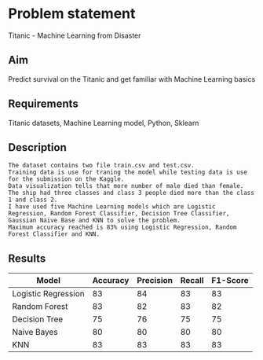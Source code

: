 # Problem statement  
Titanic - Machine Learning from Disaster 

## Aim  
Predict survival on the Titanic and get familiar with Machine Learning basics

## Requirements  
Titanic datasets, Machine Learning model, Python, Sklearn

## Description  
	The dataset contains two file train.csv and test.csv. 
	Training data is use for traning the model while testing data is use for the submission on the Kaggle. 
	Data visualization tells that more number of male died than female. 
	The ship had three classes and class 3 people died more than the class 1 and class 2. 
	I have used five Machine Learning models which are Logistic Regression, Random Forest Classifier, Decision Tree Classifier, Gaussian Naive Base and KNN to solve the problem. 
	Maximum accuracy reached is 83% using Logistic Regression, Random Forest Classifier and KNN.  

## Results 
|Model|Accuracy| Precision| Recall| F1-Score|
|---|---|---|---|---|
|Logistic Regression|83|84|83|83|
|Random Forest|83|82|83|82|
|Decision Tree|75|76|75|75|
|Naive Bayes|80|80|80|80|
|KNN|83|83|83|83|


